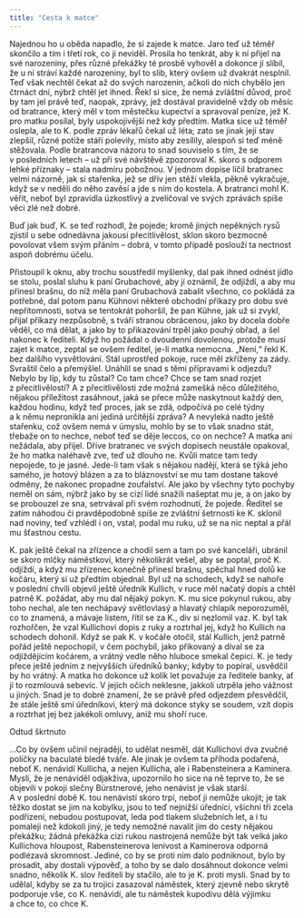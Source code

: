 ```yaml
---
title: "Cesta k matce"
---
```


Najednou ho u oběda napadlo, že si zajede k matce.
Jaro teď už téměř skončilo a tím i třetí rok, co ji neviděl.
Prosila ho tenkrát, aby k ní přijel na své narozeniny, přes různé překážky té prosbě vyhověl a dokonce jí slíbil, že u ní stráví každé narozeniny, byl to slib, který ovšem už dvakrát nesplnil.
Teď však nechtěl čekat až do svých narozenin, ačkoli do nich chybělo jen čtrnáct dní, nýbrž chtěl jet ihned.
Řekl si sice, že nemá zvláštní důvod, proč by tam jel právě teď, naopak, zprávy, jež dostával pravidelně vždy ob měsíc od bratrance, který měl v tom městečku kupectví a spravoval peníze, jež K. pro matku posílal, byly uspokojivější než kdy předtím.
Matka sice už téměř oslepla, ale to K. podle zpráv lékařů čekal už léta; zato se jinak její stav zlepšil, různé potíže stáří polevily, místo aby zesílily, alespoň si teď méně stěžovala.
Podle bratrancova názoru to snad souviselo s tím, že se v posledních letech – už při své návštěvě zpozoroval K. skoro s odporem lehké příznaky – stala nadmíru pobožnou.
V jednom dopise líčil bratranec velmi názorně, jak si stařenka, jež se dřív jen stěží vlekla, pěkně vykračuje, když se v neděli do něho zavěsí a jde s ním do kostela.
A bratranci mohl K. věřit, neboť byl zpravidla úzkostlivý a zveličoval ve svých zprávách spíše věci zlé než dobré.

Buď jak buď, K. se teď rozhodl, že pojede; kromě jiných nepěkných rysů zjistil u sebe odnedávna jakousi přecitlivělost, sklon skoro bezmocně povolovat všem svým přáním – dobrá, v tomto případě poslouží ta nectnost aspoň dobrému účelu.

Přistoupil k oknu, aby trochu soustředil myšlenky, dal pak ihned odnést jídlo se stolu, poslal sluhu k paní Grubachové, aby jí oznámil, že odjíždí, a aby mu přinesl brašnu, do níž měla paní Grubachová zabalit všechno, co pokládá za potřebné, dal potom panu Kühnovi některé obchodní příkazy pro dobu své nepřítomnosti, sotva se tentokrát pohoršil, že pan Kühne, jak už si zvykl, přijal příkazy nezpůsobně, s tváří stranou obrácenou, jako by docela dobře věděl, co má dělat, a jako by to přikazování trpěl jako pouhý obřad, a šel nakonec k řediteli.
Když ho požádal o dvoudenní dovolenou, protože musí zajet k matce, zeptal se ovšem ředitel, je-li matka nemocna.
„Není,“ řekl K. bez dalšího vysvětlování.
Stál uprostřed pokoje, ruce měl zkříženy za zády.
Svraštil čelo a přemýšlel.
Unáhlil se snad s těmi přípravami k odjezdu? Nebylo by líp, kdy tu zůstal? Co tam chce? Chce se tam snad rozjet z přecitlivělostí? A z přecitlivělosti zde možná zamešká něco důležitého, nějakou příležitost zasáhnout, jaká se přece může naskytnout každý den, každou hodinu, když teď proces, jak se zdá, odpočívá po celé týdny a k němu nepronikla ani jediná určitější zpráva? A nevyleká nadto ještě stařenku, což ovšem nemá v úmyslu, mohlo by se to však snadno stát, třebaže on to nechce, neboť teď se děje leccos, co on nechce? A matka ani nežádala, aby přijel.
Dříve bratranec ve svých dopisech neustále opakoval, že ho matka naléhavě zve, teď už dlouho ne.
Kvůli matce tam tedy nepojede, to je jasné.
Jede-li tam však s nějakou nadějí, která se týká jeho samého, je hotový blázen a za to bláznovství se mu tam dostane takové odměny, že nakonec propadne zoufalství.
Ale jako by všechny tyto pochyby neměl on sám, nýbrž jako by se cizí lidé snažili našeptat mu je, a on jako by se probouzel ze sna, setrvával při svém rozhodnutí, že pojede.
Ředitel se zatím náhodou či pravděpodobně spíše ze zvláštní šetrností ke K. sklonil nad noviny, teď vzhlédl i on, vstal, podal mu ruku, už se na nic neptal a přál mu šťastnou cestu.

K. pak ještě čekal na zřízence a chodil sem a tam po své kanceláři, ubránil se skoro mlčky náměstkovi, který několikrát vešel, aby se poptal, proč K. odjíždí, a když mu zřízenec konečně přinesl brašnu, spěchal hned dolů ke kočáru, který si už předtím objednal.
Byl už na schodech, když se nahoře v poslední chvíli objevil ještě úředník Kullich, v ruce měl načatý dopis a chtěl patrně K. požádat, aby mu dal nějaký pokyn.
K. mu sice pokynul rukou, aby toho nechal, ale ten nechápavý světlovlasý a hlavatý chlapík neporozuměl, co to znamená, a mávaje listem, řítil se za K., div si nezlomil vaz.
K. byl tak rozhořčen, že vzal Kullichovi dopis z ruky a roztrhal jej, když ho Kullich na schodech dohonil.
Když se pak K. v kočáře otočil, stál Kullich, jenž patrně pořád ještě nepochopil, v čem pochybil, jako přikovaný a díval se za odjíždějícím kočárem, a vrátný vedle něho hluboce smekal čepici.
K. je tedy přece ještě jedním z nejvyšších úředníků banky; kdyby to popíral, usvědčil by ho vrátný.
A matka ho dokonce už kolik let považuje za ředitele banky, ať jí to rozmlouvá sebevíc.
V jejích očích neklesne, jakkoli utrpěla jeho vážnost u jiných.
Snad je to dobré znamení, že se právě před odjezdem přesvědčil, že stále ještě smí úředníkovi, který má dokonce styky se soudem, vzít dopis a roztrhat jej bez jakékoli omluvy, aniž mu shoří ruce.

Odtud škrtnuto

…Co by ovšem učinil nejraději, to udělat nesměl, dát Kullichovi dva zvučné políčky na baculaté bledé tváře.
Ale jinak je ovšem ta příhoda podařená, neboť K. nenávidí Kullicha, a nejen Kullicha, ale i Rabensteinera a Kaminera.
Myslí, že je nenáviděl odjakživa, upozornilo ho sice na ně teprve to, že se objevili v pokoji slečny Bürstnerové, jeho nenávist je však starší.
A v poslední době K. tou nenávistí skoro trpí, neboť ji nemůže ukojit; je tak těžko dostat se jim na kobylku, jsou to teď nejnižší úředníci, všichni tři zcela podřízení, nebudou postupovat, leda pod tlakem služebních let, a i tu pomaleji než kdokoli jiný, je tedy nemožné navalit jim do cesty nějakou překážku; žádná překážka cizí rukou nastrojená nemůže být tak velká jako Kullichova hloupost, Rabensteinerova lenivost a Kaminerova odporná podlézavá skromnost.
Jediné, co by se proti nim dalo podniknout, bylo by prosadit, aby dostali výpověď, a toho by se dalo dosáhnout dokonce velmi snadno, několik K. slov řediteli by stačilo, ale to je K. proti mysli. Snad by to udělal, kdyby se za tu trojici zasazoval náměstek, který zjevně nebo skrytě podporuje vše, co K. nenávidí, ale tu náměstek kupodivu dělá výjimku a chce to, co chce K.